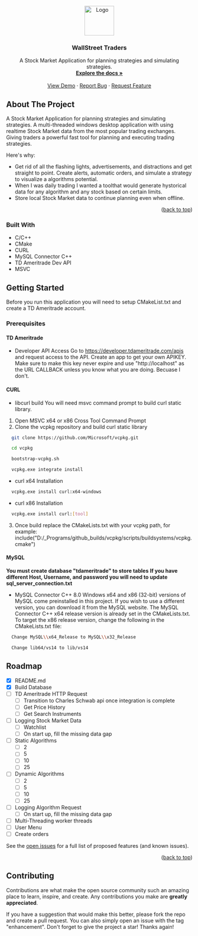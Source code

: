 <!-- PROJECT LOGO -->
<br />
<div align="center">
  <a href="https://github.com/alpha-cs/WallStreet_Traders">
    <img src="images/logo.png" alt="Logo" width="80" height="80">
  </a>

  <h3 align="center">WallStreet Traders</h3>

  <p align="center">
    A Stock Market Application for planning strategies and simulating strategies.
    <br />
    <a href="https://github.com/alpha-cs/WallStreet_Traders"><strong>Explore the docs »</strong></a>
    <br />
    <br />
    <a href="https://github.com/alpha-cs/WallStreet_Traders">View Demo</a>
    ·
    <a href="https://github.com/alpha-cs/WallStreet_Traders/issues">Report Bug</a>
    ·
    <a href="https://github.com/alpha-cs/WallStreet_Traders/issues">Request Feature</a>
  </p>
</div>


<!-- ABOUT THE PROJECT -->
## About The Project

A Stock Market Application for planning strategies and simulating strategies. A multi-threaded windows desktop application with using realtime Stock Market data from the most popular trading exchanges. Giving traders a powerful fast tool for planning and executing trading strategies. 

Here's why:
* Get rid of all the flashing lights, advertisements, and distractions and get straight to point. Create alerts, automatic orders, and simulate a strategy to visualize a algorithms potential. 
* When I was daily trading I wanted a toolthat would generate hystorical data for any algorithm and any stock based on certain limits.
* Store local Stock Market data to continue planning even when offline.

<p align="right">(<a href="#readme-top">back to top</a>)</p>

### Built With
* C/C++
* CMake
* CURL
* MySQL Connector C++
* TD Ameritrade Dev API
* MSVC

<!-- GETTING STARTED -->
## Getting Started
Before you run this application you will need to setup CMakeList.txt and create a TD Ameritrade account.

### Prerequisites

#### TD Ameritrade
* Developer API Access
Go to https://developer.tdameritrade.com/apis and request access to the API.
Create an app to get your own APIKEY. Make sure to make this key never expire and use "http://localhost" as the URL CALLBACK unless you know what you are doing. Becuase I don't.

#### CURL
* libcurl build
You will need msvc command prompt to build curl static library.
1. Open MSVC x64 or x86 Cross Tool Command Prompt
2. Clone the vcpkg repository and build curl static library
```sh
  git clone https://github.com/Microsoft/vcpkg.git
  ```
```sh
  cd vcpkg
  ```
```sh
  bootstrap-vcpkg.sh
  ```
```sh
  vcpkg.exe integrate install
  ```  
* curl x64 Installation  
```sh
  vcpkg.exe install curl:x64-windows
  ``` 
* curl x86 Installation
```sh
  vcpkg.exe install curl:[tool]
  ``` 
3. Once build replace the CMakeLists.txt with your vcpkg path, for example: include("D:/_Programs/github_builds/vcpkg/scripts/buildsystems/vcpkg.cmake")
  
#### MySQL
**You must create database "tdameritrade" to store tables**
**If you have different Host, Username, and password you will need to update sql_server_connection.txt**
* MySQL Connector C++ 8.0
Windows x64 and x86 (32-bit) versions of MySQL come preinstalled in this project. If you wish to use a different version, you can download it from the MySQL website.
The MySQL Connector C++ x64 release version is already set in the CMakeLists.txt. To target the x86 release version, change the following in the CMakeLists.txt file:
```sh
  Change MySQL\\x64_Release to MySQL\\x32_Release
  ``` 
```sh
  Change lib64/vs14 to lib/vs14 
  ``` 

<!-- ROADMAP -->
## Roadmap

- [x] README.md
- [x] Build Database
- [ ] TD Ameritrade HTTP Request
    - [ ] Transition to Charles Schwab api once integration is complete
    - [ ] Get Price History
    - [ ] Get Search Instruments
- [ ] Logging Stock Market Data
    - [ ] Watchlist
    - [ ] On start up, fill the missing data gap
- [ ] Static Algorithms
    - [ ] 2
    - [ ] 5
    - [ ] 10
    - [ ] 25
- [ ] Dynamic Algorithms
    - [ ] 2
    - [ ] 5
    - [ ] 10
    - [ ] 25
- [ ] Logging Algorithm Request
    - [ ] On start up, fill the missing data gap
- [ ] Multi-Threading worker threads
- [ ] User Menu
- [ ] Create orders

See the [open issues](https://github.com/othneildrew/Best-README-Template/issues) for a full list of proposed features (and known issues).

<p align="right">(<a href="#readme-top">back to top</a>)</p>



<!-- CONTRIBUTING -->
## Contributing

Contributions are what make the open source community such an amazing place to learn, inspire, and create. Any contributions you make are **greatly appreciated**.

If you have a suggestion that would make this better, please fork the repo and create a pull request. You can also simply open an issue with the tag "enhancement".
Don't forget to give the project a star! Thanks again!
